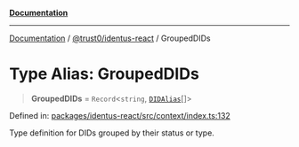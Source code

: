[**Documentation**](../../../README.md)

***

[Documentation](../../../README.md) / [@trust0/identus-react](../README.md) / GroupedDIDs

# Type Alias: GroupedDIDs

> **GroupedDIDs** = `Record`\<`string`, [`DIDAlias`](DIDAlias.md)[]\>

Defined in: [packages/identus-react/src/context/index.ts:132](https://github.com/trust0-project/identus/blob/6480fffced88812f48e20542d3492e14ba5fb80e/packages/identus-react/src/context/index.ts#L132)

Type definition for DIDs grouped by their status or type.
